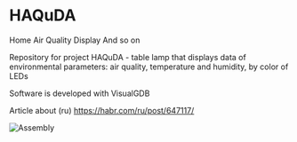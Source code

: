 # HAQuDA
Home Air Quality Display And so on

Repository for project HAQuDA - table lamp that displays data of environmental parameters: air quality, temperature and humidity, by color of LEDs

Software is developed with VisualGDB

Article about (ru)
https://habr.com/ru/post/647117/

![Assembly](https://user-images.githubusercontent.com/48730197/173252198-acceaf18-0e9a-4ec7-8ad2-8dfe44625445.png)
